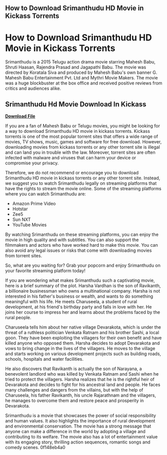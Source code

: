 ## How to Download Srimanthudu HD Movie in Kickass Torrents

  
# How to Download Srimanthudu HD Movie in Kickass Torrents
 
Srimanthudu is a 2015 Telugu action drama movie starring Mahesh Babu, Shruti Haasan, Rajendra Prasad and Jagapathi Babu. The movie was directed by Koratala Siva and produced by Mahesh Babu's own banner G. Mahesh Babu Entertainment Pvt. Ltd and Mythri Movie Makers. The movie was a huge blockbuster at the box office and received positive reviews from critics and audiences alike.
 
## Srimanthudu Hd Movie Download In Kickass


[**Download File**](https://www.google.com/url?q=https%3A%2F%2Fcinurl.com%2F2tKwRo&sa=D&sntz=1&usg=AOvVaw0i_dhrLzxLdsP4XEIx3Pl8)

 
If you are a fan of Mahesh Babu or Telugu movies, you might be looking for a way to download Srimanthudu HD movie in kickass torrents. Kickass torrents is one of the most popular torrent sites that offers a wide range of movies, TV shows, music, games and software for free download. However, downloading movies from kickass torrents or any other torrent site is illegal and can land you in trouble with the law. Moreover, torrent sites are often infected with malware and viruses that can harm your device or compromise your privacy.
 
Therefore, we do not recommend or encourage you to download Srimanthudu HD movie in kickass torrents or any other torrent site. Instead, we suggest you to watch Srimanthudu legally on streaming platforms that have the rights to stream the movie online. Some of the streaming platforms where you can watch Srimanthudu are:
 
- Amazon Prime Video
- Hotstar
- Zee5
- Sun NXT
- YouTube Movies

By watching Srimanthudu on these streaming platforms, you can enjoy the movie in high quality and with subtitles. You can also support the filmmakers and actors who have worked hard to make this movie. You can also avoid any legal issues or risks that come with downloading movies from torrent sites.
 
So, what are you waiting for? Grab your popcorn and enjoy Srimanthudu on your favorite streaming platform today!
  
If you are wondering what makes Srimanthudu such a captivating movie, here is a brief summary of the plot. Harsha Vardhan is the son of Ravikanth, a billionaire businessman who owns a multinational company. Harsha is not interested in his father's business or wealth, and wants to do something meaningful with his life. He meets Charuseela, a student of rural development, at his friend's birthday party and falls in love with her. He joins her course to impress her and learns about the problems faced by the rural people.
 
Charuseela tells him about her native village Devarakota, which is under the threat of a ruthless politician Venkata Ratnam and his brother Sashi, a local goon. They have been exploiting the villagers for their own benefit and have killed anyone who opposed them. Harsha decides to adopt Devarakota and vows to bring change in the lives of the villagers. He moves to the village and starts working on various development projects such as building roads, schools, hospitals and water facilities.
 
He also discovers that Ravikanth is actually the son of Narayana, a benevolent landlord who was killed by Venkata Ratnam and Sashi when he tried to protect the villagers. Harsha realizes that he is the rightful heir of Devarakota and decides to fight for his ancestral land and people. He faces many challenges and dangers from the villains, but with the help of Charuseela, his father Ravikanth, his uncle Rajarathnam and the villagers, he manages to overcome them and restore peace and prosperity in Devarakota.
 
Srimanthudu is a movie that showcases the power of social responsibility and human values. It also highlights the importance of rural development and environmental conservation. The movie has a strong message that anyone can make a difference in the world by adopting a village and contributing to its welfare. The movie also has a lot of entertainment value with its engaging story, thrilling action sequences, romantic songs and comedy scenes.
 0f148eb4a0
